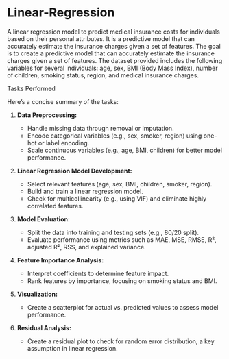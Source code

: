 # Linear-Regression
A linear regression model to predict medical insurance costs for individuals based on their personal attributes. It is a predictive model that can accurately estimate the insurance charges given a set of features. 
The goal is to create a predictive model that can accurately estimate the insurance charges given a set of features. The dataset provided includes the following variables for several individuals: age, sex, BMI (Body Mass Index), number of children, smoking status, region, and medical insurance charges.

Tasks Performed

Here’s a concise summary of the tasks:

1. **Data Preprocessing:**
   - Handle missing data through removal or imputation.
   - Encode categorical variables (e.g., sex, smoker, region) using one-hot or label encoding.
   - Scale continuous variables (e.g., age, BMI, children) for better model performance.

2. **Linear Regression Model Development:**
   - Select relevant features (age, sex, BMI, children, smoker, region).
   - Build and train a linear regression model.
   - Check for multicollinearity (e.g., using VIF) and eliminate highly correlated features.

3. **Model Evaluation:**
   - Split the data into training and testing sets (e.g., 80/20 split).
   - Evaluate performance using metrics such as MAE, MSE, RMSE, R², adjusted R², RSS, and explained variance.

4. **Feature Importance Analysis:**
   - Interpret coefficients to determine feature impact.
   - Rank features by importance, focusing on smoking status and BMI.

5. **Visualization:**
   - Create a scatterplot for actual vs. predicted values to assess model performance.

6. **Residual Analysis:**
   - Create a residual plot to check for random error distribution, a key assumption in linear regression.
